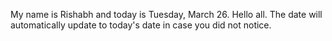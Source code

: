 My name is Rishabh and today is Tuesday, March 26. Hello all. The date will automatically update to today's date in case you did not notice.
